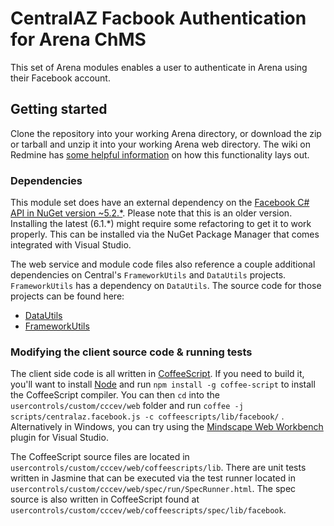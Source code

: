 # CentralAZ Facbook Authentication for Arena ChMS

This set of Arena modules enables a user to authenticate in Arena using their Facebook account.

## Getting started

Clone the repository into your working Arena directory, or download the zip or tarball and unzip it into your working Arena web directory. The wiki on Redmine has [some helpful information](http://redmine.refreshcache.com/projects/cccev-web-collection/wiki/Login_Modules) on how this functionality lays out.

### Dependencies

This module set does have an external dependency on the [Facebook C# API in NuGet version ~5.2.*](http://nuget.org/packages/Facebook/5.2.1.0). Please note that this is an older version. Installing the latest (6.1.*) might require some refactoring to get it to work properly. This can be installed via the NuGet Package Manager that comes integrated with Visual Studio.

The web service and module code files also reference a couple additional dependencies on Central's `FrameworkUtils` and `DataUtils` projects. `FrameworkUtils` has a dependency on `DataUtils`. The source code for those projects can be found here:

* [DataUtils](http://redmine.refreshcache.com/projects/cccevdatautils/repository)
* [FrameworkUtils](http://redmine.refreshcache.com/projects/cccevframeworkutils/repository)

### Modifying the client source code & running tests

The client side code is all written in [CoffeeScript](http://coffeescript.org). If you need to build it, you'll want to install [Node](http://nodejs.org/) and run `npm install -g coffee-script` to install the CoffeeScript compiler. You can then `cd` into the `usercontrols/custom/cccev/web` folder and run `coffee -j scripts/centralaz.facebook.js -c coffeescripts/lib/facebook/` . Alternatively in Windows, you can try using the [Mindscape Web Workbench](http://www.mindscapehq.com/products/web-workbench) plugin for Visual Studio.

The CoffeeScript source files are located in `usercontrols/custom/cccev/web/coffeescripts/lib`. There are unit tests written in Jasmine that can be executed via the test runner located in `usercontrols/custom/cccev/web/spec/run/SpecRunner.html`. The spec source is also written in CoffeeScript found at `usercontrols/custom/cccev/web/coffeescripts/spec/lib/facebook`.